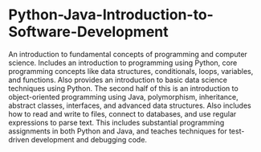 # Python-Java-Introduction-to-Software-Development

An introduction to fundamental concepts of programming and computer science. Includes an introduction to programming using Python, core programming concepts like data structures, conditionals, loops, variables, and functions. Also provides an introduction to basic data science techniques using Python. 
The second half of this is an introduction to object-oriented programming using Java, polymorphism, inheritance, abstract classes, interfaces, and advanced data structures. Also includes how to read and write to files, connect to databases, and use regular expressions to parse text. 
This includes substantial programming assignments in both Python and Java, and teaches techniques for test-driven development and debugging code.
